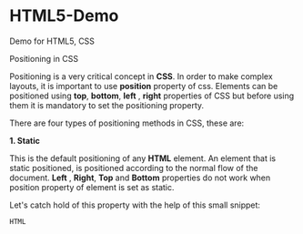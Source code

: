 HTML5-Demo
==========

Demo for HTML5, CSS

Positioning in CSS

Positioning is a very critical concept in **CSS**. In order to make complex layouts, it is important to use **position** property of css. Elements can be positioned using **top**, **bottom**, **left** , **right** properties of CSS but before using them it is mandatory to set the positioning property.

There are four types of positioning methods in CSS, these are:

**1. Static**

 This is the default positioning of any **HTML** element. An element that is static positioned, is positioned according to the normal flow of the document. **Left** , **Right**, **Top** and **Bottom** properties do not work when position property of element is set as static.

 Let's catch hold of this property with the help of this small snippet:

```HTML```

<!DOCTYPE html>
<html>
<head>
    <title>Positioning Demo</title>
    <style>

        #list1{
            border: thick solid #69b;
            position: relative;
            margin: 70px;
        }

        #head1 {
            border: thin solid #69b;
            position: static;
        }

    </style>

</head>
<body>
<div id="list1">
    <h2 id="head1">List:My position is static.</h2>
    <ul>
        <li>Item 1</li>
        <li>Item 2</li>
        <li>Item 3</li>
        <li>Item 4</li>
        <li>Item 5</li>
    </ul>
</div>
</body>
</html>

```HTML```

In the above code heading "head1" is positioned as static. "head1" is contained inside a div "list1" which is positioned as **relative**. So what is **relative** position? But before moving into that, do remember that an element positioned as static is actually said to be not positioned!

**2. Relative**

We had said above that div "list1" is positioned **relative**. Let us understand what does it exactly it means?

A **relative** element is positioned according to its **normal** or **static** position. One can use **top** , **bottom** , **left** and **right** properties to move the element from the position where it would normally occur on a **webpage**.

Let's see another useful piece of code that would help in making this concept more clear:

```HTML```

<!DOCTYPE html>
<html>
<head>
    <title>Positioning Demo</title>
    <style>

        #list2 {
            border: thick solid #69b;
            position: relative;
            margin: 70px;
        }

        #head2 {
            border: thin solid #69b;
            position: relative;
            top: 20px;
            left: 50px;
        }

    </style>

</head>
<body>

<div id="list2">
    <h3 id="head2">List:My position is relative.</h3>
    <ul>
        <li>Item 1</li>
        <li>Item 2</li>
        <li>Item 3</li>
        <li>Item 4</li>
        <li>Item 5</li>
    </ul>
</div>
</body>
</html>

```HTML```

In the above code you must have seen we have used properties **top** and **left**, these have been used to move the element "head2" from its normal position.

When you would run the snippets given above in your browser, you would easily feel the difference!

**3. absolute**

Third in the kitty is **absolute** positioning, this can be a little tricky to understand, but we shall succeed I believe!

An element positioned as **absolute** is positioned relative to the first parent element that is not positioned as static. In case there is no positioned ancestor, it positions itself according to the page **body**.

Keep Calm and See the following Code:

```HTML```
<!DOCTYPE html>
<html>
<head>
    <title>Positioning Demo</title>
    <style>

        #list3 {
            border: thick solid #69b;
            position: relative;
            margin: 70px;
        }

        #list4 {
            border: thick solid #69b;
            margin: 50px;
        }


        #head3 {
            border: thin solid #69b;
            position: absolute;
            top: 20px;
            left: 50px;
        }

        #head4 {
            border: thin solid #69b;
            position: absolute;
            top: 20px;
            left: 50px;
        }
    </style>


</head>
<body>
<div id="list3">
    <h3 id="head3">List:My position is absolute.</h3>
    <ul>
        <li>Item 1</li>
        <li>Item 2</li>
        <li>Item 3</li>
        <li>Item 4</li>
        <li>Item 5</li>
    </ul>
</div>
<div id="list4">
    <h3 id="head4">List:My position is absolute but my ancestor doesn't has a position.</h3>
    <ul>
        <li>Item 1</li>
        <li>Item 2</li>
        <li>Item 3</li>
        <li>Item 4</li>
        <li>Item 5</li>
    </ul>
</div>
</body>
</html>

```HTML```

In the above code both "head3" and "head4" are positioned as **absolute**, yet there is difference in their positioning. If we closely look at the above code, "list3" which is the parent element of "head3" is positioned as relative, while "list4" which is the parent element of "head4" is not at all positioned, hence there is a huge difference in there position on the browser. "head4" uses the **body** of the document to position itself.

**Remember : Behaviour would have been same, had "head4" been statically positioned, as **static position** is actually **no position**.

**Caution : Elements which are absolutely positioned can overlap with other elements.**

So to sum up, an absolutely positioned element is positioned relative to its parent element.

**4. Fixed position**

**Fixed** position means that an element is positioned **relative** to its **browser window** which means that this element won't move even on scrolling. Like elements which are **absolute** positioned, **fixed** positioned elements can also overlap with other elements.

Let's see some live action here:

```HTML```
<!DOCTYPE html>
<html>
<head>
    <title>Positioning Demo</title>
    <style>

        #list1, #list2, #list3 {
            border: thick solid #69b;
            position: relative;
            margin: 70px;
        }

        #firsthead {
            border: thin solid #69b;
            position: fixed;
            top: 1px;
            left: 30px;
            background-color: limegreen;
        }

        #head1 {
            border: thin solid #69b;
            position: static;
            top: 20px;
            left: 50px;
        }

        #head2 {
            border: thin solid #69b;
            position: relative;
            top: 20px;
            left: 50px;
        }

        #head3 {
            border: thin solid #69b;
            position: absolute;
            top: 20px;
            left: 50px;
        }

    </style>


</head>
<body>
<h2 id="firsthead"> This is a list, my position is fixed!</h2>
<div id="list1">
    <h2 id="head1">List:My position is static.</h2>
    <ul>
        <li>Item 1</li>
        <li>Item 2</li>
        <li>Item 3</li>
        <li>Item 4</li>
        <li>Item 5</li>
    </ul>
</div>
<div id="list2">
    <h3 id="head2">List:My position is relative.</h3>
    <ul>
        <li>Item 1</li>
        <li>Item 2</li>
        <li>Item 3</li>
        <li>Item 4</li>
        <li>Item 5</li>
    </ul>
</div>
<div id="list3">
    <h3 id="head3">List:My position is absolute.</h3>
    <ul>
        <li>Item 1</li>
        <li>Item 2</li>
        <li>Item 3</li>
        <li>Item 4</li>
        <li>Item 5</li>
    </ul>
</div>
</body>
</html>

```HTML```

Try the above code on your browser and you will notice that heading "This is a list, my position is fixed!" will remain there even when you scroll the page.
As you can see in the above code that heading "firsthead" has been positioned **fixed**, therefore even scrolling doesn't takes this heading out of sight!

Well..in this blog we have seen one of the most critical concepts of css, however the picture would become clearer only when we use these positioning methods in various situations in order to achieve the desired results.

To check out the full working code please see my github repository.